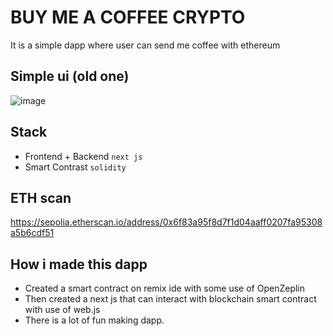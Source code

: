 # BUY ME A COFFEE CRYPTO

It is a simple dapp where user can send me coffee with ethereum

## Simple ui (old one)

![image](https://github.com/user-attachments/assets/a8c34ad4-c917-45f9-9358-1a1b6733e5f5)

## Stack

- Frontend + Backend `next js`
- Smart Contrast `solidity`

## ETH scan

https://sepolia.etherscan.io/address/0x6f83a95f8d7f1d04aaff0207fa95308a5b6cdf51

## How i made this dapp

- Created a smart contract on remix ide with some use of OpenZeplin
- Then created a next js that can interact with blockchain smart contract with use of web.js
- There is a lot of fun making dapp.

